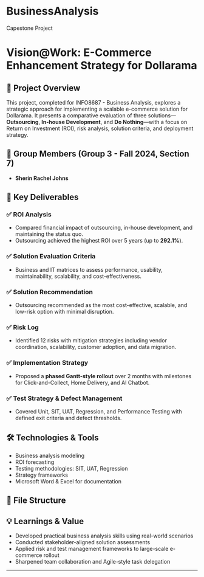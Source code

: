 # BusinessAnalysis
Capestone Project
# Vision@Work: E-Commerce Enhancement Strategy for Dollarama

## 📌 Project Overview

This project, completed for INFO8687 - Business Analysis, explores a strategic approach for implementing a scalable e-commerce solution for Dollarama. It presents a comparative evaluation of three solutions—**Outsourcing**, **In-house Development**, and **Do Nothing**—with a focus on Return on Investment (ROI), risk analysis, solution criteria, and deployment strategy.

## 👥 Group Members (Group 3 - Fall 2024, Section 7)
- **Sherin Rachel Johns**  


## 🧠 Key Deliverables

### ✅ ROI Analysis
- Compared financial impact of outsourcing, in-house development, and maintaining the status quo.
- Outsourcing achieved the highest ROI over 5 years (up to **292.1%**).

### ✅ Solution Evaluation Criteria
- Business and IT matrices to assess performance, usability, maintainability, scalability, and cost-effectiveness.

### ✅ Solution Recommendation
- Outsourcing recommended as the most cost-effective, scalable, and low-risk option with minimal disruption.

### ✅ Risk Log
- Identified 12 risks with mitigation strategies including vendor coordination, scalability, customer adoption, and data migration.

### ✅ Implementation Strategy
- Proposed a **phased Gantt-style rollout** over 2 months with milestones for Click-and-Collect, Home Delivery, and AI Chatbot.

### ✅ Test Strategy & Defect Management
- Covered Unit, SIT, UAT, Regression, and Performance Testing with defined exit criteria and defect thresholds.

## 🛠 Technologies & Tools
- Business analysis modeling  
- ROI forecasting  
- Testing methodologies: SIT, UAT, Regression  
- Strategy frameworks  
- Microsoft Word & Excel for documentation  

## 📂 File Structure

## 💡 Learnings & Value
- Developed practical business analysis skills using real-world scenarios
- Conducted stakeholder-aligned solution assessments
- Applied risk and test management frameworks to large-scale e-commerce rollout
- Sharpened team collaboration and Agile-style task delegation

---

